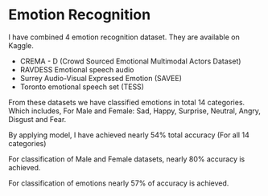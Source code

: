 # Emotion Recognition

I have combined 4 emotion recognition dataset. They are available on Kaggle. 

 - CREMA - D (Crowd Sourced Emotional Multimodal Actors Dataset)
- RAVDESS Emotional speech audio
- Surrey Audio-Visual Expressed Emotion (SAVEE)
- Toronto emotional speech set (TESS)

From these datasets we have classified emotions in total 14 categories. Which includes, For Male and Female: 
Sad, Happy, Surprise, Neutral, Angry, Disgust and Fear. 

By applying model, I have achieved nearly 54% total accuracy (For all 14 categories)

For classification of Male and Female datasets, nearly 80% accuracy is achieved. 

For classification of emotions nearly 57% of accuracy is achieved. 
